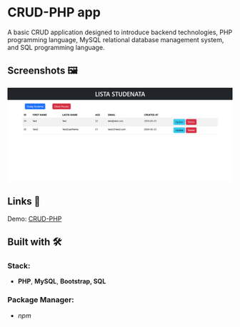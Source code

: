 # CRUD-PHP app

A basic CRUD application designed to introduce backend technologies, PHP programming language, MySQL relational database management system, and SQL programming language.

## Screenshots 🖼️

![image](image.png)

## Links 📌

Demo: [CRUD-PHP](https://crud-student-php.000webhostapp.com/index.php)

## Built with 🛠️

### Stack:

- **PHP**, **MySQL**, **Bootstrap, SQL**

### Package Manager:

- _npm_
